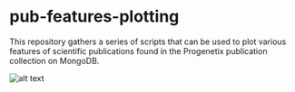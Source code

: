 # pub-features-plotting

This repository gathers a series of scripts that can be used to plot various features of scientific publications found in the Progenetix publication collection on MongoDB. 

![alt text](https://github.com/sofiapfund/pub-feature-plotting/images/image.jpg?raw=true)
